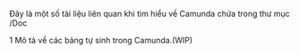 Đây là một số tài liệu liên quan khi tìm hiểu về Camunda chứa trong thư mục /Doc

1 Mô tả về các bảng tự sinh trong Camunda.(WIP)
